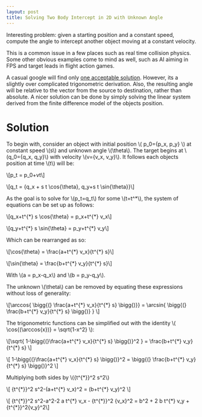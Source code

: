 ```yaml
---
layout: post
title: Solving Two Body Intercept in 2D with Unknown Angle
---
```

Interesting problem: given a starting position and a constant speed, compute the angle to intercept another object moving at a constant velocity. 

This is a common issue in a few places such as real time collision physics. Some other obvious examples come to mind as well, such as AI aiming in FPS and target leads in flight action games. 

A casual google will find only [one acceptable solution](https://www.codeproject.com/Articles/990452/Interception-of-Two-Moving-Objects-in-D-Space). However, its a slightly over complicated trigonometric derivation. Also, the resulting angle will be relative to the vector from the source to destination, rather than absolute. 
A nicer solution can be done by simply solving the linear system derived from the finite difference model of the objects position.

# Solution
To begin with, consider an object with initial position \\( p_0=\{p_x, p_y\} \\) at constant speed \\(s\\) and unknown angle \\(\theta\\). The target begins at \\(q_0=\{q_x, q_y\}\\) with velocity \\(v=\{v_x, v_y\}\\). It follows each objects position at time \\(t\\) will be:

\\[p_t = p_0+vt\\]

\\[q_t = \{q_x + s t \cos{\theta}, q_y+s t \sin{\theta}\}\\]

As the goal is to solve for \\(p_t=q_t\\) for some \\(t=t^\*\\), the system of equations can be set up as follows:

\\[q_x+t^{\*} s \cos{\theta} = p_x+t^{\*} v_x\\]

\\[q_y+t^{\*} s \sin{\theta} = p_y+t^{\*} v_y\\]

Which can be rearranged as so:

\\[\cos{\theta} = \frac{a+t^{\*} v_x}{t^{\*} s}\\]

\\[\sin{\theta} = \frac{b+t^{\*} v_y}{t^{\*} s}\\]

With \\(a = p_x-q_x\\) and \\(b = p_y-q_y\\).

The unknown \\(\theta\\) can be removed by equating these expressions without loss of generality:

\\[\arccos{ \bigg{(} \frac{a+t^{\*} v_x}{t^{\*} s} \bigg{)}} = \arcsin{ \bigg{(} \frac{b+t^{\*} v_y}{t^{\*} s} \bigg{)} } \\]

The trigonometric functions can be simplified out with the identity \\( \cos{(\arccos{x})} = \sqrt{1-x^2} \\):

\\[\sqrt{ 1-\bigg{(}\frac{a+t^{\*} v_x}{t^{\*} s} \bigg{)}^2 } = \frac{b+t^{\*} v_y}{t^{\*} s} \\]

\\[ 1-\bigg{(}\frac{a+t^{\*} v_x}{t^{\*} s} \bigg{)}^2  = \bigg{(} \frac{b+t^{\*} v_y}{t^{\*} s} \bigg{)}^2 \\]

Multiplying both sides by \\({t^{\*}}^2 s^2\\)

\\[ {t^{\*}}^2 s^2-(a+t^{\*} v_x)^2  = (b+t^{\*} v_y)^2 \\]

\\[ {t^{\*}}^2 s^2-a^2-2 a t^{\*} v_x - {t^{\*}}^2 {v_x}^2 = b^2 + 2 b t^{\*} v_y + {t^{\*}}^2{v_y}^2\\]
